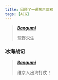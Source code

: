 ```yaml
---
title: 回顾了一遍东京暗鸦
tags: [ACG]
---
```

>[***Bangumi***](http://bangumi.tv/subject/276187)
>
>荒野求生


### 冰海战记
>[***Bangumi***](http://bangumi.tv/subject/240386)
>
>维京人出海打仗！


